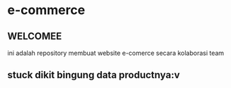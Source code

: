 # e-commerce

## WELCOMEE

ini adalah repository membuat website e-comerce secara kolaborasi team

## stuck dikit bingung data productnya:v
